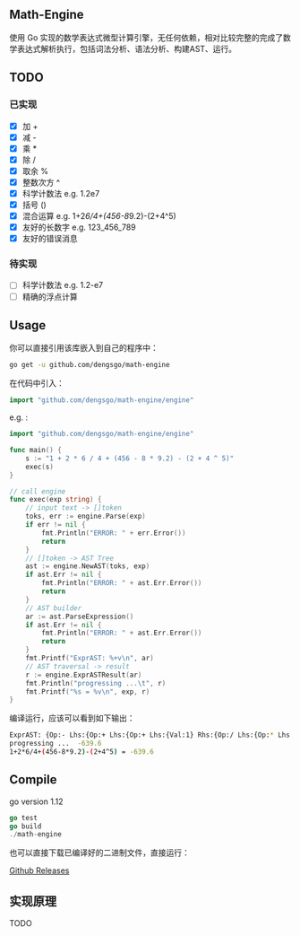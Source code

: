## Math-Engine  

使用 Go 实现的数学表达式微型计算引擎，无任何依赖，相对比较完整的完成了数学表达式解析执行，包括词法分析、语法分析、构建AST、运行。  

## TODO  
### 已实现  
  
- [x] 加 +  
- [x] 减 -  
- [x] 乘 *  
- [x] 除 /  
- [x] 取余 %  
- [x] 整数次方 ^  
- [x] 科学计数法 e.g. 1.2e7  
- [x] 括号 ()  
- [x] 混合运算 e.g. 1+2*6/4+(456-8*9.2)-(2+4^5)  
- [x] 友好的长数字 e.g. 123_456_789  
- [x] 友好的错误消息  

### 待实现  
  
- [ ] 科学计数法 e.g. 1.2-e7  
- [ ] 精确的浮点计算    

## Usage  

你可以直接引用该库嵌入到自己的程序中：  
```bash
go get -u github.com/dengsgo/math-engine
```  
在代码中引入：  
```go
import "github.com/dengsgo/math-engine/engine"
```  
e.g. :  
```go
import "github.com/dengsgo/math-engine/engine"

func main() {
	s := "1 + 2 * 6 / 4 + (456 - 8 * 9.2) - (2 + 4 ^ 5)"
	exec(s)
}

// call engine
func exec(exp string) {
	// input text -> []token
	toks, err := engine.Parse(exp)
	if err != nil {
		fmt.Println("ERROR: " + err.Error())
		return
	}
	// []token -> AST Tree
	ast := engine.NewAST(toks, exp)
	if ast.Err != nil {
		fmt.Println("ERROR: " + ast.Err.Error())
		return
	}
	// AST builder
	ar := ast.ParseExpression()
	if ast.Err != nil {
		fmt.Println("ERROR: " + ast.Err.Error())
		return
	}
	fmt.Printf("ExprAST: %+v\n", ar)
	// AST traversal -> result
	r := engine.ExprASTResult(ar)
	fmt.Println("progressing ...\t", r)
	fmt.Printf("%s = %v\n", exp, r)
}
```  
编译运行，应该可以看到如下输出：  
```bash
ExprAST: {Op:- Lhs:{Op:+ Lhs:{Op:+ Lhs:{Val:1} Rhs:{Op:/ Lhs:{Op:* Lhs:{Val:2} Rhs:{Val:6}} Rhs:{Val:4}}} Rhs:{Op:- Lhs:{Val:456} Rhs:{Op:* Lhs:{Val:8} Rhs:{Val:9.2}}}} Rhs:{Op:+ Lhs:{Val:2} Rhs:{Op:^ Lhs:{Val:4} Rhs:{Val:5}}}}
progressing ...  -639.6
1+2*6/4+(456-8*9.2)-(2+4^5) = -639.6
```  


## Compile    

go version 1.12  
```go
go test
go build
./math-engine
```
  
也可以直接下载已编译好的二进制文件，直接运行：  

[Github Releases](https://github.com/dengsgo/math-engine/releases)  

## 实现原理  

TODO